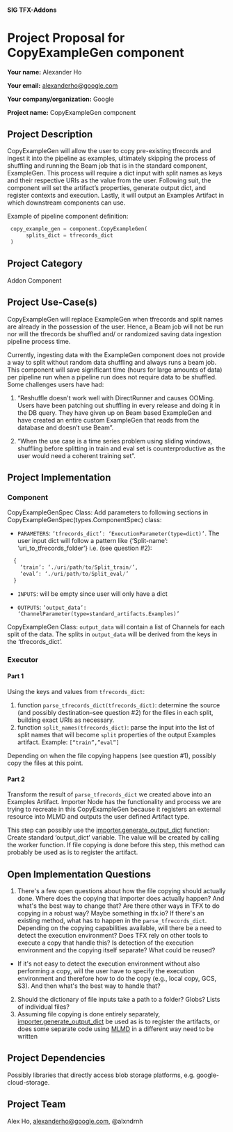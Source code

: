 #### SIG TFX-Addons
# Project Proposal for CopyExampleGen component

**Your name:** Alexander Ho

**Your email:** alexanderho@google.com

**Your company/organization:** Google

**Project name:** CopyExampleGen component

## Project Description
CopyExampleGen will allow the user to copy pre-existing tfrecords and ingest it into the pipeline as examples, ultimately skipping the process of shuffling and running the Beam job that is in the standard component, ExampleGen. This process will require a dict input with split names as keys and their respective URIs as the value from the user. Following suit, the component will set the artifact’s properties, generate output dict, and register contexts and execution. Lastly, it will output an Examples Artifact in which downstream components can use.

Example of pipeline component definition:
```python
 copy_example_gen = component.CopyExampleGen(
      splits_dict = tfrecords_dict
 )
```

## Project Category
Addon Component

## Project Use-Case(s)
CopyExampleGen will replace ExampleGen when tfrecords and split names are already in the possession of the user. Hence, a Beam job will not be run nor will the tfrecords be shuffled and/ or randomized saving data ingestion pipeline process time.

Currently, ingesting data with the ExampleGen component does not provide a way to split without random data shuffling and always runs a beam job. This component will save significant time (hours for large amounts of data) per pipeline run when a pipeline run does not require data to be shuffled. Some challenges users have had:

  1. “Reshuffle doesn't work well with DirectRunner and causes OOMing. Users have been patching out shuffling in every release and doing it in the DB query. They have given up on Beam based ExampleGen and have created an entire custom ExampleGen that reads from the database and doesn’t use Beam”.

  2. “When the use case is a time series problem using sliding windows, shuffling before splitting in train and eval set is counterproductive as the user would need a coherent training set”.


## Project Implementation
### Component

CopyExampleGenSpec Class:
  Add parameters to following sections in CopyExampleGenSpec(types.ComponentSpec) class:

- `PARAMETERS`: `’tfrecords_dict’: ‘ExecutionParameter(type=dict)’`. The user input dict will follow a pattern like {‘Split-name’: ‘uri_to_tfrecords_folder’} i.e. (see question #2):
```python
  { 
    ‘train’: ‘./uri/path/to/Split_train/’,
    ‘eval’: ‘./uri/path/to/Split_eval/’
  }
```

 - `INPUTS`: will be empty since user will only have a dict
  
 - `OUTPUTS`: `’output_data’: ‘ChannelParameter(type=standard_artifacts.Examples)’`

CopyExampleGen Class:
  `output_data` will contain a list of Channels for each split of the data. The splits in `output_data` will be derived from the keys in the ‘tfrecords_dict’.



### Executor

#### Part 1

  Using the keys and values from `tfrecords_dict`:
  1. function `parse_tfrecords_dict(tfrecords_dict)`: determine the source (and possibly destination–see question #2) for the files in each split, building exact URIs as necessary. 
  2. function `split_names(tfrecords_dict)`: parse the input into the list of split names that will become `split` properties of the output Examples artifact. Example: `[“train”,”eval”]`

  Depending on when the file copying happens (see question #1), possibly copy the files at this point. 


#### Part 2

  Transform the result of `parse_tfrecords_dict` we created above into an Examples Artifact. Importer Node has the functionality and process we are trying to recreate in this CopyExampleGen because it registers an external resource into MLMD and outputs the user defined Artifact type. 

  This step can possibly use the [importer.generate_output_dict](https://github.com/tensorflow/tfx/blob/f8ce19339568ae58519d4eecfdd73078f80f84a2/tfx/dsl/components/common/importer.py#L153) function:
  Create standard ‘output_dict’ variable. The value will be created by calling the worker function. If file copying is done before this step, this method can probably be used as is to register the artifact.
 
## Open Implementation Questions
  1. There's a few open questions about how the file copying should actually done. Where does the copying that importer does actually happen? And what's the best way to change that? Are there other ways in TFX to do copying in a robust way? Maybe something in tfx.io? If there's an existing method, what has to happen in the `parse_tfrecords_dict`. Depending on the copying capabilities available, will there be a need to detect the execution environment? Does TFX rely on other tools to execute a copy that handle this? Is detection of the execution environment and the copying itself separate? What could be reused? 
    
  - If it's not easy to detect the execution environment without also performing a copy, will the user have to specify the execution environment and therefore how to do the copy (e.g., local copy, GCS, S3). And then what's the best way to handle that?
    
  2. Should the dictionary of file inputs take a path to a folder? Globs? Lists of individual files?
  3. Assuming file copying is done entirely separately, [importer.generate_output_dict](https://github.com/tensorflow/tfx/blob/f8ce19339568ae58519d4eecfdd73078f80f84a2/tfx/dsl/components/common/importer.py#L153) be used as is to register the artifacts, or does some separate code using [MLMD](https://www.tensorflow.org/tfx/guide/mlmd) in a different way need to be written

## Project Dependencies
Possibly libraries that directly access blob storage platforms, e.g. google-cloud-storage.


## Project Team
Alex Ho, alexanderho@google.com, @alxndrnh
